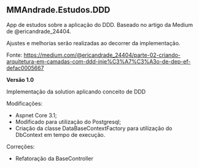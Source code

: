 
 ## MMAndrade.Estudos.DDD

App de estudos sobre a aplicação do DDD. Baseado no artigo da Medium de @ericandrade_24404.

Ajustes e melhorias serão realizadas ao decorrer da implementação.

Fonte: https://medium.com/@ericandrade_24404/parte-02-criando-arquitetura-em-camadas-com-ddd-inje%C3%A7%C3%A3o-de-dep-ef-defac0005667


**Versão 1.0**

Implementação da solution aplicando conceito de DDD

Modificações:
 - Aspnet Core 3.1;
 - Modificado para utilização do Postgresql;
 - Criação da classe DataBaseContextFactory para utilização do DbContext em tempo
   de execução.

Correções:
 - Refatoração da BaseController
